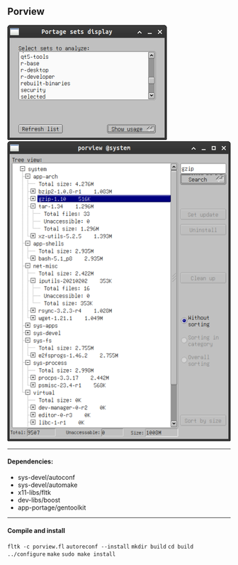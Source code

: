 **Porview**
---
![Select a set to analyze](https://raw.githubusercontent.com/dimibyte/porview/master/screenshots/1.png)
![Overview installed atoms](https://raw.githubusercontent.com/dimibyte/porview/master/screenshots/2.png)

---
#### Dependencies:
- sys-devel/autoconf
- sys-devel/automake
- x11-libs/fltk
- dev-libs/boost
- app-portage/gentoolkit
---
#### Compile and install

`fltk -c porview.fl`
`autoreconf --install`
`mkdir build`
`cd build`
`../configure`
`make`
`sudo make install`